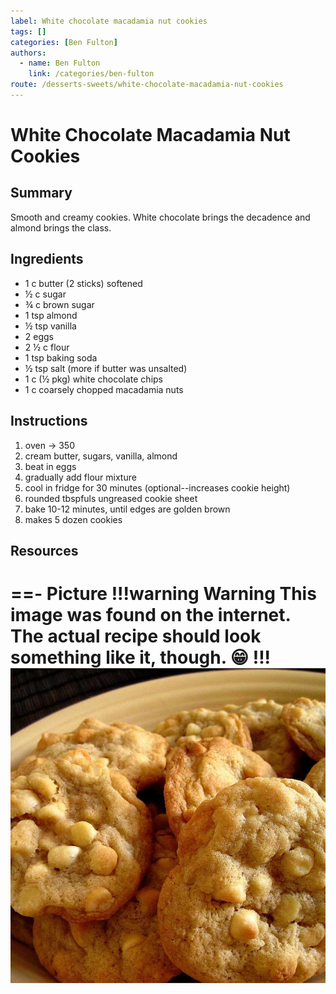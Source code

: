 ```yaml
---
label: White chocolate macadamia nut cookies
tags: []
categories: [Ben Fulton]
authors:
  - name: Ben Fulton
    link: /categories/ben-fulton
route: /desserts-sweets/white-chocolate-macadamia-nut-cookies
---
```


# White Chocolate Macadamia Nut Cookies
## Summary
Smooth and creamy cookies. White chocolate brings the decadence and almond brings the class.

## Ingredients
- 1 c butter (2 sticks) softened 
- ½ c sugar 
- ¾ c brown sugar 
- 1 tsp almond 
- ½ tsp vanilla
- 2 eggs
- 2 ½ c flour 
- 1 tsp baking soda 
- ½ tsp salt (more if butter was unsalted)
- 1 c (½ pkg) white chocolate chips
- 1 c coarsely chopped macadamia nuts

## Instructions
1. oven -> 350 
2. cream butter, sugars, vanilla, almond 
3. beat in eggs 
4. gradually add flour mixture 
5. cool in fridge for 30 minutes (optional--increases cookie height)
6. rounded tbspfuls ungreased cookie sheet 
7. bake 10-12 minutes, until edges are golden brown
8. makes 5 dozen cookies

## Resources
==- Picture
!!!warning Warning
This image was found on the internet. The actual recipe should look something like it, though. 😁
!!!
![](/static/banners/tmp/white-chocolate-macadamia-nut-cookies.jpg)
===
